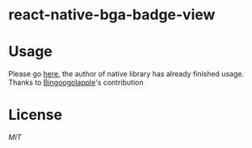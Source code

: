 
# react-native-bga-badge-view

# Usage
Please go [here](https://github.com/bingoogolapple/react-native-bga-badge-view), the author of native library
has already finished usage.  
Thanks to [Bingoogolapple](https://github.com/bingoogolapple)'s contribution


# License
*MIT*
  